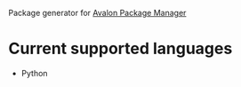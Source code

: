 Package generator for [Avalon Package Manager](https://github.com/R2Boyo25/AvalonPackageManager)

# Current supported languages
- Python